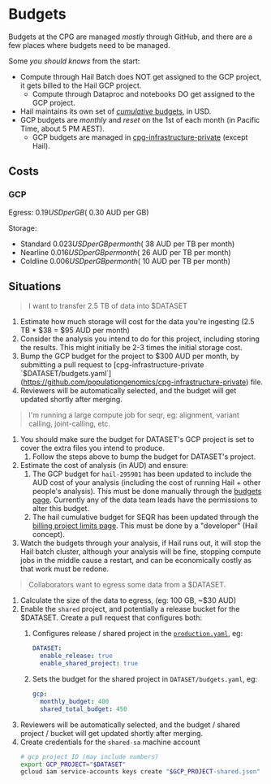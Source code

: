 # Budgets

Budgets at the CPG are managed _mostly_ through GitHub, and there are a few places where budgets need to be managed.

Some _you should knows_ from the start:

- Compute through Hail Batch does NOT get assigned to the GCP project, it gets billed to the Hail GCP project.
    - Compute through Dataproc and notebooks DO get assigned to the GCP project.
- Hail maintains its own set of [_cumulative_ budgets](https://batch.hail.populationgenomics.org.au/billing_limits), in USD.
- GCP budgets are _monthly_ and _reset_ on the 1st of each month (in Pacific Time, about 5 PM AEST).
    - GCP budgets are managed in [cpg-infrastructure-private](https://github.com/populationgenomics/cpg-infrastructure-private) (except Hail).

## Costs

### GCP

Egress: $0.19 USD per GB (~$0.30 AUD per GB) 

Storage:

- Standard $0.023 USD per GB per month (~$38 AUD per TB per month)
- Nearline $0.016 USD per GB per month (~$26 AUD per TB per month)
- Coldline $0.006 USD per GB per month (~$10 AUD per TB per month)


## Situations

> I want to transfer 2.5 TB of data into $DATASET

1. Estimate how much storage will cost for the data you're ingesting (2.5 TB * $38 = $95 AUD per month)
2. Consider the analysis you intend to do for this project, including storing the results. This might initially be 2-3 times the initial storage cost.
2. Bump the GCP budget for the project to $300 AUD per month, by submitting a pull request to [cpg-infrastructure-private `$DATASET/budgets.yaml`](https://github.com/populationgenomics/cpg-infrastructure-private) file.
3. Reviewers will be automatically selected, and the budget will get updated shortly after merging.


> I'm running a large compute job for seqr, eg: alignment, variant calling, joint-calling, etc.

1. You should make sure the budget for DATASET's GCP project is set to cover the extra files you intend to produce.
    1. Follow the steps above to bump the budget for DATASET's project.
1. Estimate the cost of analysis (in AUD) and ensure:
    1. The GCP budget for `hail-295901` has been updated to include the AUD cost of your analysis (including the cost of running Hail + other people's analysis). This must be done manually through the [budgets page](https://console.cloud.google.com/billing/01D012-20A6A2-CBD343/budgets?organizationId=648561325637). Currently any of the data team leads have the permissions to alter this budget.
    1. The hail cumulative budget for SEQR has been updated through the [billing project limits page](https://batch.hail.populationgenomics.org.au/billing_limits). This must be done by a "developer" (Hail concept).
1. Watch the budgets through your analysis, if Hail runs out, it will stop the Hail batch cluster, although your analysis will be fine, stopping compute jobs in the middle cause a restart, and can be economically costly as that work must be redone.

> Collaborators want to egress some data from a $DATASET.

1. Calculate the size of the data to egress, (eg: 100 GB, ~$30 AUD)
1. Enable the `shared` project, and potentially a release bucket for the $DATASET. Create a pull request that configures both:
    1. Configures release / shared project in the [`production.yaml`](https://github.com/populationgenomics/cpg-infrastructure-private/blob/main/production.yaml), eg:

        ```yaml
        DATASET:
          enable_release: true
          enable_shared_project: true
        ```

    1. Sets the budget for the shared project in `DATASET/budgets.yaml`, eg:

        ```yaml
        gcp:
          monthly_budget: 400
          shared_total_budget: 450
        ```
1. Reviewers will be automatically selected, and the budget / shared project / bucket will get updated shortly after merging.
1. Create credentials for the `shared-sa` machine account
    ```bash
    # gcp project ID (may include numbers)
    export GCP_PROJECT="$DATASET"
    gcloud iam service-accounts keys create "$GCP_PROJECT-shared.json" "--iam-account=shared@$GCP_PROJECT-shared.iam.gserviceaccount.com"
    ```
